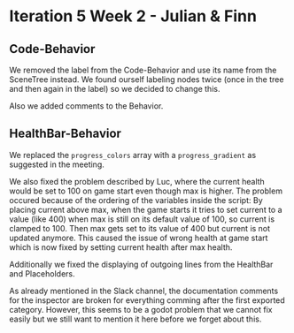 # Iteration 5 Week 2 - Julian & Finn

## Code-Behavior

We removed the label from the Code-Behavior and use its name from the SceneTree instead. We found ourself labeling nodes twice (once in the tree and then again in the label) so we decided to change this.

Also we added comments to the Behavior.

## HealthBar-Behavior

We replaced the `progress_colors` array with a `progress_gradient` as suggested in the meeting.

We also fixed the problem described by Luc, where the current health would be set to 100 on game start even though max is higher. The problem occured because of the ordering of the variables inside the script: By placing current above max, when the game starts it tries to set current to a value (like 400) when max is still on its default value of 100, so current is clamped to 100. Then max gets set to its value of 400 but current is not updated anymore. This caused the issue of wrong health at game start which is now fixed by setting current health after max health.

Additionally we fixed the displaying of outgoing lines from the HealthBar and Placeholders.

As already mentioned in the Slack channel, the documentation comments for the inspector are broken for everything comming after the first exported category. However, this seems to be a godot problem that we cannot fix easily but we still want to mention it here before we forget about this.
